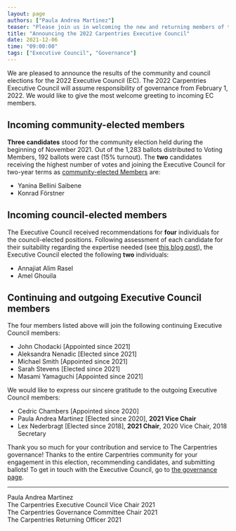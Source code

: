 ```yaml
---
layout: page
authors: ["Paula Andrea Martinez"]
teaser: "Please join us in welcoming the new and returning members of the EC."
title: "Announcing the 2022 Carpentries Executive Council"
date: 2021-12-06
time: "09:00:00"
tags: ["Executive Council", "Governance"]
---
```


We are pleased to announce the results of the community and council elections for the 2022 Executive Council (EC). The 2022 Carpentries Executive Council will assume responsibility of governance from February 1, 2022. We would like to give the most welcome greeting to incoming EC members.

## Incoming community-elected members
**Three candidates** stood for the community election held during the beginning of November 2021. Out of the 1,283 ballots distributed to Voting Members, 192 ballots were cast (15% turnout). The **two** candidates receiving the highest number of votes and joining the Executive Council for two-year terms as [community-elected Members](https://carpentries.org/blog/2021/10/2022-executive-council-elections/) are:
- Yanina Bellini Saibene
- Konrad Förstner

## Incoming council-elected members
The Executive Council received recommendations for **four** individuals for the council-elected positions. Following assessment of each candidate for their suitability regarding the expertise needed (see [this blog post](https://carpentries.org/blog/2020/11/2021-Carpentries-Executive-Council-Election/)), the Executive Council elected the following **two** individuals:
- Annajiat Alim Rasel
- Amel Ghouila

## Continuing and outgoing Executive Council members
The four members listed above will join the following continuing Executive Council members:
- John Chodacki [Appointed since 2021]
- Aleksandra Nenadic [Elected since 2021]
- Michael Smith [Appointed since 2021]
- Sarah Stevens [Elected since 2021]
- Masami Yamaguchi [Appointed since 2021]

We would like to express our sincere gratitude to the outgoing Executive Council members:
- Cedric Chambers [Appointed since 2020]
- Paula Andrea Martinez [Elected since 2020], **2021 Vice Chair**
- Lex Nederbragt [Elected since 2018], **2021 Chair**, 2020 Vice Chair, 2018 Secretary

Thank you so much for your contribution and service to The Carpentries governance!
Thanks to the entire Carpentries community for your engagement in this election, recommending candidates, and submitting ballots! To get in touch with the Executive Council, go to [the governance page](https://carpentries.org/governance/#contacting-the-executive-council).

<hr>

Paula Andrea Martinez
<br />The Carpentries Executive Council Vice Chair 2021
<br />The Carpentries Governance Committee Chair 2021
<br />The Carpentries Returning Officer 2021
